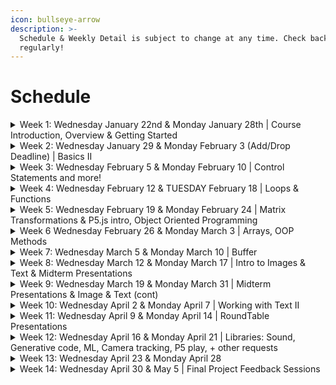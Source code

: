```yaml
---
icon: bullseye-arrow
description: >-
  Schedule & Weekly Detail is subject to change at any time. Check back
  regularly!
---
```


# Schedule

<details>

<summary>Week 1: Wednesday January 22nd &#x26; Monday January 28th | Course Introduction, Overview &#x26; Getting Started</summary>

In class:

* Introductions
* Overall Structure: IDE, Static Mode
* 2D Primitives
* Order of Operation

Do for Next Week:

* read Rushkoff’s Program or Be Programmed - Introduction (on Slack)
* read/review: Learning Processing Ch 1-2
* Watch/ Reference [Shiffman's Learning Processing 1-4 (including sub-videos, ie, 4.4, 4.6, etc)](https://www.youtube.com/user/shiffman/playlists?view=50\&sort=dd\&shelf_id=2)
* Watch/Reference: 1.1 [Drawing with Pixels](https://youtu.be/a562vsSI2Po)
* Watch/Reference: 1.3 [Basics of Drawing](https://youtu.be/D1ELEeIs0j8%3C)
* Watch/Reference: 2.1 [How to use Processing](https://youtu.be/5N31KNgOO0g)
* Watch/Reference: 2.2 [RGB Color](https://youtu.be/n2oHuKG_BQc)
* Watch/Reference: [Interaction (Playlist)](https://www.youtube.com/playlist?list=PLRqwX-V7Uu6by61pbhdvyEpIeymlmnXzD)

- [download Slack](https://slack.com/)
- [J](https://creativecodin-pwh8405.slack.com/ssb/redirect)[oin the Slack workspace for this course](https://join.slack.com/t/creativecodin-pwh8405/shared_invite/zt-2y9j92poz-9hzHVoF6tQWj2x3H1oBD9Q). Make sure your workspace name is the name to address you by
- Join our workspace on[ openProcessing via this invitation link. ](https://openprocessing.org/join/21F0B7)This is critical as this is where you will be submitting your homework.
- Fill out the [Google Survey](https://docs.google.com/forms/d/e/1FAIpQLScXEcEoSx0wcMAxQdEZv9jxFOva8Aefddq-5VeXA2QRzRJl8w/viewform?usp=sharing), if you have not
- Get a [Github](https://github.com/) account
- Direct Message me on Slack, your Github handle (ie, GitHub name; NOT account login).
- Install [Processing](https://processing.org/download/). Explore the examples!
- Begin working on [Sketch 1](../assignments/sketch-1.md)

</details>

<details>

<summary>Week 2: Wednesday January 29 &#x26;  Monday February 3 (Add/Drop Deadline) | Basics II</summary>

In Class:

* Order of Operation
* Comments & Print/Console.log
* Color, opacity, gradients
* Curves & Complex/Custom Shapes
* Turning in Assignments on OpenProcessing
* Variables (intro)
* Interaction (intro)

Do for Next Week:

* Read/Review: Learning Processing Chapter 3-5
* Read/Review: Generative Design - P.0, P.1.2.3 - P.2.1.3
* Watch/Reference: Shiffman's [3.1 Flow (setup & draw) ](https://youtu.be/o8dffrZ86gs)
* Watch/Reference: Shiffman's [3.2 Built-in Variables (mouseX, mouseY) ](https://youtu.be/ibW4oA7-n8I)
* Watch/Reference: Shiffman's [3.3 Events (mousePressed, keyPressed) ](https://youtu.be/UvSjtiW-RH8)
* Watch/Reference: Shiffman's [4: Variables (playlist) ](https://www.youtube.com/playlist?list=PLRqwX-V7Uu6aFNOgoIMSbSYOkKNTo89uf)
* Watch/Reference: Shiffman's [4.1 Variables ](https://youtu.be/B-ycSR3ntik)
* Watch/Reference: Shiffman's [4.2 Incrementing a variable](https://youtu.be/rZ36BzXFT6Q)&#x20;
* Watch/Reference: Shiffman's [4.4 Using Println() ](https://youtu.be/G9uDQBoHp08)
* Watch/Reference: Shiffman's

- If you missed Last week, review week 1's assignments
- Continue to work on[ Sketch 1](../assignments/sketch-1.md)



</details>

<details>

<summary>Week 3: Wednesday February 5 &#x26; Monday February 10 | Control Statements and more!</summary>

In Class:

* logical operators
* Code Blocks
* Variable scope
* debugging
* motion
* random
* state machines
* **IN CLASS CHALLENGE**

Do For Next Week:

* Read the letters from the Last Cohort found in the Slack #Resources Channel. Write a brief reflection and send it to me via a Slack DM.
* Read/Watch/Review Shiffman's Learning Processing 5-6 (including sub-videos):
* Watch/Review Shiffman's 5: [Conditionals Playlist](https://youtube.com/playlist?list=PLRqwX-V7Uu6YqykuLs00261JCqnL_NNZ_)
* Watch/Review Shiffman's 6: [Loops Playlist](https://youtube.com/playlist?list=PLRqwX-V7Uu6bm-3M4Wntd4yYZGKwiKfrQ)
* Watch/Review Shiffman's [4.3 Using random() ](https://youtu.be/50Rzvxvi8D0)
* Find out When your [Show & Tell Presentation](../assignments/show-and-tell.md) is, and make a note to prepare for it.

- Work on [Sketch 2](../assignments/sketch-2.md)



</details>

<details>

<summary>Week 4: Wednesday February 12 &#x26; TUESDAY February 18 | Loops &#x26; Functions</summary>

In Class:

* Loops
* Functions
* Passing Parameters to functions
* Manipulation of for-loops
* P5.js Intro & Setup

Do For Next Week:

* READ - [Getting Started with P5.js](https://p5js.org/get-started/)
* READ - [Processing Transition Tutorial](https://github.com/processing/p5.js/wiki/Processing-transition)
* Read/Review- Learning Processing Ch 7-9
* Watch/Review Shiffman's [7: Intro to Functions & Objects (playlist)](https://www.youtube.com/playlist?list=PLRqwX-V7Uu6ajGB2OI3hl5DZsD1Fw1WzR)
* Watch/Review Shiffman's [Loops videos 1-](https://www.youtube.com/playlist?list=PLRqwX-V7Uu6bm-3M4Wntd4yYZGKwiKfrQ)[6](https://www.youtube.com/playlist?list=PLRqwX-V7Uu6bm-3M4Wntd4yYZGKwiKfrQ)

- Continue to work on [Sketch 2](../assignments/sketch-2.md)
- Read the letters from the Last Cohort (If you did not last week) & Write a brief reflection and send it to me via a Slack DM.



</details>

<details>

<summary>Week 5: Wednesday February 19 &#x26; Monday February 24 | Matrix Transformations &#x26; P5.js intro, Object Oriented Programming</summary>

In Class:

* Matrix Transformations
* p5.js intro
* OOP Intro
* Midterm Project Announced
* Sketch 3

Do for next week:

* read/review: Learning Processing Chapter 8, 10-11
* watch/review Shiffman's [Javascript Objects](https://www.youtube.com/watch?v=-e5h4IGKZRY\&ab_channel=TheCodingTrain),[ Map](https://www.youtube.com/watch?v=nicMAoW6u1g\&list=PLRqwX-V7Uu6Zy51Q-x9tMWIv9cueOFTFA\&index=12\&t=16s\&ab_channel=TheCodingTrain), [Random](https://www.youtube.com/watch?v=POn4cZ0jL-o\&list=PLRqwX-V7Uu6Zy51Q-x9tMWIv9cueOFTFA\&index=11\&ab_channel=TheCodingTrain) (each one is a different link; 3 links)
* watch/review Shiffman's [Object Oriented I](https://www.youtube.com/user/shiffman/playlists?view=50\&sort=dd\&shelf_id=2)[ntro](https://www.youtube.com/watch?v=xG2Vbnv0wvg\&ab_channel=TheCodingTrain), [Classes](https://www.youtube.com/watch?v=T-HGdc8L-7w\&ab_channel=TheCodingTrain), [Constructor Arguments](https://www.youtube.com/watch?v=rHiSsgFRgx4\&ab_channel=TheCodingTrain), [Adding Files](https://www.youtube.com/watch?v=5nf41qLeagU\&ab_channel=TheCodingTrain) (each is a different link; 4 links)

[  Work on Sketch 3](../assignments/sketch-3.md)

&#x20; Brain storm an adjective for your [Midterm project](../assignments/midterm-project.md). Come to the class with it. If you want to get working on it, sketch it out visually.



</details>

<details>

<summary>Week 6 Wednesday February 26 &#x26; Monday March 3 | Arrays, OOP Methods</summary>

In Class:

* OOP (continued)
* Time Control Strategies
* In Class Challenge

Do For Next Week:

* read/review [Processing to P5 Tutorial](https://github.com/processing/p5.js/wiki/Processing-transition)

- Brainstorm and Pseudo Code [Midterm](../assignments/midterm-project.md)
- Work on [Sketch 3](../assignments/sketch-3.md)

</details>

<details>

<summary>Week 7: Wednesday March 5 &#x26; Monday March 10 | Buffer</summary>

In Class:&#x20;

* TBA
* Review State machines, debugging
* In class challenge
* Demo of libraries for [Final Project](../assignments/final-project.md)s: Sound, Computer Vision, Video, P5 Play library, P5 Speech library (not for midterm)

Do for Next Week:&#x20;

* Review Previous readings in Learning Processing & Generative Design covered so far
* Work on [Midterm Project](../assignments/midterm-project.md#midterm-project-the-unexpected-machine-performance-of-an-adjective) and push your progress to your github repo for it

</details>

<details>

<summary>Week 8: Wednesday March 12 &#x26; Monday March 17 | Intro to Images &#x26; Text &#x26; Midterm Presentations</summary>

In class:

* Intro to working with data - Images & Text
* [MIDTERM PRESENTATIONS](../assignments/midterm-project.md)

Do for Next Week:

* Brainstorm [final project](../assignments/final-project.md#final-project-choice-20-of-your-final-grade) ideas and begin creating [Roundtable Presentation](../assignments/final-project-roundtable.md)
* [Midterm Self Assessment](../assignments/midterm-assessment.md)
* Revise/Refine [Midterm Project](../assignments/midterm-project.md#midterm-project-the-unexpected-machine-performance-of-an-adjective)

Read/Review/Watch: [Shiffman's Images & Pixels](https://www.youtube.com/watch?v=-f0WEitGmiw\&list=PLRqwX-V7Uu6YB9x6f23CBftiyx0u_5sO9\&ab_channel=TheCodingTrain) 10.1 - 10.7 (see playlist on screen for next videos)

</details>

<details>

<summary>Week 9: Wednesday March 19 &#x26; Monday March 31 | Midterm Presentations &#x26; Image &#x26; Text (cont)</summary>

In Class:

* [Midterm Project Presentations & Feedback](../assignments/midterm-project.md)
* Image & Text manipulation

Do for the Week After Spring Break (**do not** work _over_ spring break!)

* [Midterm Self Assessment](../assignments/midterm-assessment.md)
* Revise/Refine [Midterm Project](../assignments/midterm-project.md)
* Work on[ Sketch 4](../assignments/sketch-4.md)

</details>

<details>

<summary>Week 10: Wednesday April 2 &#x26; Monday April 7 | Working with Text II</summary>

In class:

* Text & String Manipulations
* API's

Do For Next Week:

* work on [Sketch 4](../assignments/sketch-4.md)
* work on [Roundtable presentation](../assignments/final-project-roundtable.md)
* Read/Watch/Review Shiffman's [13: Text & Data](https://www.youtube.com/playlist?list=PLRqwX-V7Uu6Y4F21kqaFLk6oGW2I5o7FY) playlist





</details>

<details>

<summary>Week 11: Wednesday April 9 &#x26; Monday April 14 | RoundTable Presentations</summary>

In class:

* [Roundtable Presentations](../assignments/final-project-roundtable.md)

Do for Next Week:

* [Sketch 4](../assignments/sketch-4.md)

</details>

<details>

<summary>Week 12: Wednesday April 16 &#x26; Monday April 21 | Libraries: Sound, Generative code, ML, Camera tracking, P5 play, + other requests</summary>

* [Work on Final Project](../assignments/final-project.md)

</details>

<details>

<summary>Week 13: Wednesday April 23 &#x26; Monday April 28</summary>

In class:&#x20;

* Topics by Request
* Bug Squashing

For Next Week:

&#x20;       **Work on Final Project**

</details>

<details>

<summary>Week 14: Wednesday April 30 &#x26; May 5 | Final Project Feedback Sessions</summary>

For Next Week:

* Finish [Final Project](../assignments/final-project.md) - Due May 12 @ 12 noon
* Final [Course Deliverables](../assignments/final-course-deliverables.md) - Final Self Assessment & Letter to the next Cohort - Due May 12 @ 16:00
* We DO NOT MEET OVER EXAM WEEK
* Have a fabulous summer! :clap: :tada:

</details>
